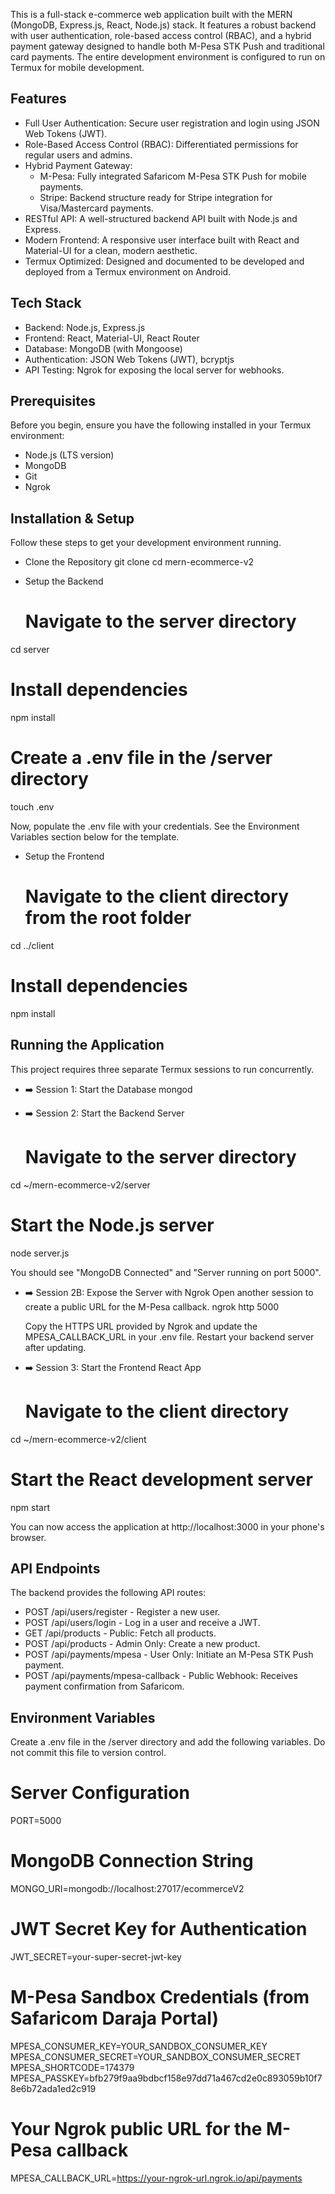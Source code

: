 This is a full-stack e-commerce web application built with the MERN (MongoDB, Express.js, React, Node.js) stack. It features a robust backend with user authentication, role-based access control (RBAC), and a hybrid payment gateway designed to handle both M-Pesa STK Push and traditional card payments. The entire development environment is configured to run on Termux for mobile development.
## Features
 * Full User Authentication: Secure user registration and login using JSON Web Tokens (JWT).
 * Role-Based Access Control (RBAC): Differentiated permissions for regular users and admins.
 * Hybrid Payment Gateway:
   * M-Pesa: Fully integrated Safaricom M-Pesa STK Push for mobile payments.
   * Stripe: Backend structure ready for Stripe integration for Visa/Mastercard payments.
 * RESTful API: A well-structured backend API built with Node.js and Express.
 * Modern Frontend: A responsive user interface built with React and Material-UI for a clean, modern aesthetic.
 * Termux Optimized: Designed and documented to be developed and deployed from a Termux environment on Android.
## Tech Stack
 * Backend: Node.js, Express.js
 * Frontend: React, Material-UI, React Router
 * Database: MongoDB (with Mongoose)
 * Authentication: JSON Web Tokens (JWT), bcryptjs
 * API Testing: Ngrok for exposing the local server for webhooks.
## Prerequisites
Before you begin, ensure you have the following installed in your Termux environment:
 * Node.js (LTS version)
 * MongoDB
 * Git
 * Ngrok
## Installation & Setup
Follow these steps to get your development environment running.
 * Clone the Repository
   git clone <your-repository-url>
cd mern-ecommerce-v2

 * Setup the Backend
   # Navigate to the server directory
cd server

# Install dependencies
npm install

# Create a .env file in the /server directory
touch .env

   Now, populate the .env file with your credentials. See the Environment Variables section below for the template.
 * Setup the Frontend
   # Navigate to the client directory from the root folder
cd ../client

# Install dependencies
npm install

## Running the Application
This project requires three separate Termux sessions to run concurrently.
 * ➡️ Session 1: Start the Database
   mongod

 * ➡️ Session 2: Start the Backend Server
   # Navigate to the server directory
cd ~/mern-ecommerce-v2/server

# Start the Node.js server
node server.js

   You should see "MongoDB Connected" and "Server running on port 5000".
 * ➡️ Session 2B: Expose the Server with Ngrok
   Open another session to create a public URL for the M-Pesa callback.
   ngrok http 5000

   Copy the HTTPS URL provided by Ngrok and update the MPESA_CALLBACK_URL in your .env file. Restart your backend server after updating.
 * ➡️ Session 3: Start the Frontend React App
   # Navigate to the client directory
cd ~/mern-ecommerce-v2/client

# Start the React development server
npm start

   You can now access the application at http://localhost:3000 in your phone's browser.
## API Endpoints
The backend provides the following API routes:
 * POST /api/users/register - Register a new user.
 * POST /api/users/login - Log in a user and receive a JWT.
 * GET /api/products - Public: Fetch all products.
 * POST /api/products - Admin Only: Create a new product.
 * POST /api/payments/mpesa - User Only: Initiate an M-Pesa STK Push payment.
 * POST /api/payments/mpesa-callback - Public Webhook: Receives payment confirmation from Safaricom.
## Environment Variables
Create a .env file in the /server directory and add the following variables. Do not commit this file to version control.
# Server Configuration
PORT=5000

# MongoDB Connection String
MONGO_URI=mongodb://localhost:27017/ecommerceV2

# JWT Secret Key for Authentication
JWT_SECRET=your-super-secret-jwt-key

# M-Pesa Sandbox Credentials (from Safaricom Daraja Portal)
MPESA_CONSUMER_KEY=YOUR_SANDBOX_CONSUMER_KEY
MPESA_CONSUMER_SECRET=YOUR_SANDBOX_CONSUMER_SECRET
MPESA_SHORTCODE=174379
MPESA_PASSKEY=bfb279f9aa9bdbcf158e97dd71a467cd2e0c893059b10f78e6b72ada1ed2c919

# Your Ngrok public URL for the M-Pesa callback
MPESA_CALLBACK_URL=https://your-ngrok-url.ngrok.io/api/payments

